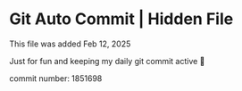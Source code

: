# Git Auto Commit | Hidden File

This file was added Feb 12, 2025

Just for fun and keeping my daily git commit active 🤪

commit number: 1851698
